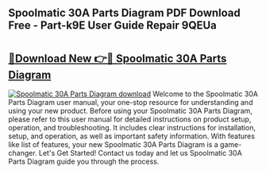 ## Spoolmatic 30A Parts Diagram PDF Download Free - Part-k9E User Guide Repair 9QEUa

# <h2><a href="http://dfpf4py.blite.top/?on=Spoolmatic+30A+Parts+Diagram">🔗Download New 👉🔴 Spoolmatic 30A Parts Diagram</a></h2>

[![Spoolmatic 30A Parts Diagram download](https://i.imgur.com/lujVjoI.png)](http://dfpf4py.blite.top/?on=Spoolmatic+30A+Parts+Diagram)
Welcome to the Spoolmatic 30A Parts Diagram user manual, your one-stop resource for understanding and using your new product. Before using your Spoolmatic 30A Parts Diagram, please refer to this user manual for detailed instructions on product setup, operation, and troubleshooting. It includes clear instructions for installation, setup, and operation, as well as important safety information. With features like list of features, your new Spoolmatic 30A Parts Diagram is a game-changer. Let's Get Started! Contact us today and let us Spoolmatic 30A Parts Diagram guide you through the process.
